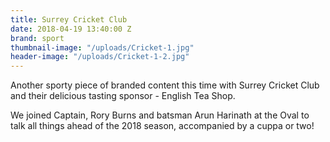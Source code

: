 ```yaml
---
title: Surrey Cricket Club
date: 2018-04-19 13:40:00 Z
brand: sport
thumbnail-image: "/uploads/Cricket-1.jpg"
header-image: "/uploads/Cricket-1-2.jpg"
---
```


Another sporty piece of branded content this time with Surrey Cricket Club and their delicious tasting sponsor - English Tea Shop.

We joined Captain, Rory Burns and batsman Arun Harinath at the Oval to talk all things ahead of the 2018 season, accompanied by a cuppa or two!